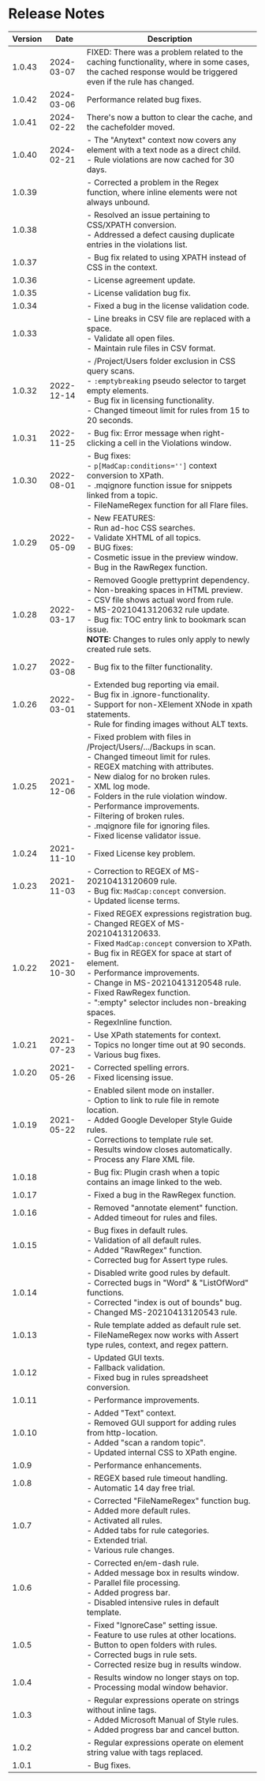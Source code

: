 ﻿# Release Notes

| Version | Date       | Description                                                                                                                                                                                                                                                                                                                                                                                                                                                                                                                           |
|---------|------------|---------------------------------------------------------------------------------------------------------------------------------------------------------------------------------------------------------------------------------------------------------------------------------------------------------------------------------------------------------------------------------------------------------------------------------------------------------------------------------------------------------------------------------------|
| 1.0.43  |  2024-03-07          | FIXED: There was a problem related to the caching functionality, where in some cases, the cached response would be triggered even if the rule has changed.  |
| 1.0.42  |  2024-03-06          | Performance related bug fixes. |
| 1.0.41  |  2024-02-22          | There's now a button to clear the cache, and the cachefolder moved. |
| 1.0.40  |  2024-02-21          | - The "Anytext" context now covers any element with a text node as a direct child.<br/>- Rule violations are now cached for 30 days.                                                                                                                                                                                                                                                                                                                                                                                                    |
| 1.0.39  |            | - Corrected a problem in the Regex function, where inline elements were not always unbound.                                                                                                                                                                                                                                                                                                                                                                                                                                           |
| 1.0.38  |            | - Resolved an issue pertaining to CSS/XPATH conversion.<br/>- Addressed a defect causing duplicate entries in the violations list.                                                                                                                                                                                                                                                                                                                                                                                                     |
| 1.0.37  |            | - Bug fix related to using XPATH instead of CSS in the context.                                                                                                                                                                                                                                                                                                                                                                                                                                                                       |
| 1.0.36  |            | - License agreement update.                                                                                                                                                                                                                                                                                                                                                                                                                                                                                                           |
| 1.0.35  |            | - License validation bug fix.                                                                                                                                                                                                                                                                                                                                                                                                                                                                                                         |
| 1.0.34  |            | - Fixed a bug in the license validation code.                                                                                                                                                                                                                                                                                                                                                                                                                                                                                         |
| 1.0.33  |            | - Line breaks in CSV file are replaced with a space.<br/>- Validate all open files.<br/>- Maintain rule files in CSV format.                                                                                                                                                                                                                                                                                                                                                                                                           |
| 1.0.32  | 2022-12-14 | - /Project/Users folder exclusion in CSS query scans.<br/>- `:emptybreaking` pseudo selector to target empty elements.<br/>- Bug fix in licensing functionality.<br/>- Changed timeout limit for rules from 15 to 20 seconds.                                                                                                                                                                                                                                                                                                               |
| 1.0.31  | 2022-11-25 | - Bug fix: Error message when right-clicking a cell in the Violations window.                                                                                                                                                                                                                                                                                                                                                                                                                                                          |
| 1.0.30  | 2022-08-01 | - Bug fixes:<br/>  - `p[MadCap:conditions='']` context conversion to XPath.<br/>  - .mqignore function issue for snippets linked from a topic.<br/>  - FileNameRegex function for all Flare files.                                                                                                                                                                                                                                                                                                                                       |
| 1.0.29  | 2022-05-09 | - New FEATURES:<br/>  - Run ad-hoc CSS searches.<br/>  - Validate XHTML of all topics.<br/>- BUG fixes:<br/>  - Cosmetic issue in the preview window.<br/>  - Bug in the RawRegex function.                                                                                                                                                                                                                                                                                                                                              |
| 1.0.28  | 2022-03-17 | - Removed Google prettyprint dependency.<br/>- Non-breaking spaces in HTML preview.<br/>- CSV file shows actual word from rule.<br/>- MS-20210413120632 rule update.<br/>- Bug fix: TOC entry link to bookmark scan issue.<br/>**NOTE:** Changes to rules only apply to newly created rule sets.                                                                                                                                                                                                                                               |
| 1.0.27  | 2022-03-08 | - Bug fix to the filter functionality.                                                                                                                                                                                                                                                                                                                                                                                                                                                                                                |
| 1.0.26  | 2022-03-01 | - Extended bug reporting via email.<br/>- Bug fix in .ignore-functionality.<br/>- Support for non-XElement XNode in xpath statements.<br/>- Rule for finding images without ALT texts.                                                                                                                                                                                                                                                                                                                                                    |
| 1.0.25  | 2021-12-06 | - Fixed problem with files in /Project/Users/.../Backups in scan.<br/>- Changed timeout limit for rules.<br/>- REGEX matching with attributes.<br/>- New dialog for no broken rules.<br/>- XML log mode.<br/>- Folders in the rule violation window.<br/>- Performance improvements.<br/>- Filtering of broken rules.<br/>- .mqignore file for ignoring files.<br/>- Fixed license validator issue.                                                                                                                                                   |
| 1.0.24  | 2021-11-10 | - Fixed License key problem.                                                                                                                                                                                                                                                                                                                                                                                                                                                                                                          |
| 1.0.23  | 2021-11-03 | - Correction to REGEX of MS-20210413120609 rule.<br/>- Bug fix: `MadCap:concept` conversion.<br/>- Updated license terms.                                                                                                                                                                                                                                                                                                                                                                                                                |
| 1.0.22  | 2021-10-30 | - Fixed REGEX expressions registration bug.<br/>- Changed REGEX of MS-20210413120633.<br/>- Fixed `MadCap:concept` conversion to XPath.<br/>- Bug fix in REGEX for space at start of element.<br/>- Performance improvements.<br/>- Change in MS-20210413120548 rule.<br/>- Fixed RawRegex function.<br/>- ":empty"  selector includes non-breaking spaces.<br/>- RegexInline function.                                                                                                                                                          |
| 1.0.21  | 2021-07-23 | - Use XPath statements for context.<br/>- Topics no longer time out at 90 seconds.<br/>- Various bug fixes.                                                                                                                                                                                                                                                                                                                                                                                                                             |
| 1.0.20  | 2021-05-26 | - Corrected spelling errors.<br/>- Fixed licensing issue.                                                                                                                                                                                                                                                                                                                                                                                                                                                                              |
| 1.0.19  | 2021-05-22 | - Enabled silent mode on installer.<br/>- Option to link to rule file in remote location.<br/>- Added Google Developer Style Guide rules.<br/>- Corrections to template rule set.<br/>- Results window closes automatically.<br/>- Process any Flare XML file.                                                                                                                                                                                                                                                                              |
| 1.0.18  |            | - Bug fix: Plugin crash when a topic contains an image linked to the web.                                                                                                                                                                                                                                                                                                                                                                                                                                                             |
| 1.0.17  |            | - Fixed a bug in the RawRegex function.                                                                                                                                                                                                                                                                                                                                                                                                                                                                                              |
| 1.0.16  |            | - Removed "annotate element" function.<br/>- Added timeout for rules and files.                                                                                                                                                                                                                                                                                                                                                                                                                                                       |
| 1.0.15  |            | - Bug fixes in default rules.<br/>- Validation of all default rules.<br/>- Added "RawRegex" function.<br/>- Corrected bug for Assert type rules.                                                                                                                                                                                                                                                                                                                                                                                        |
| 1.0.14  |            | - Disabled write good rules by default.<br/>- Corrected bugs in "Word" & "ListOfWord" functions.<br/>- Corrected "index is out of bounds" bug.<br/>- Changed MS-20210413120543 rule.                                                                                                                                                                                                                                                                                                                                                     |
| 1.0.13  |            | - Rule template added as default rule set.<br/>- FileNameRegex now works with Assert type rules, context, and regex pattern.                                                                                                                                                                                                                                                                                                                                                                                                          |
| 1.0.12  |            | - Updated GUI texts.<br/>- Fallback validation.<br/>- Fixed bug in rules spreadsheet conversion.                                                                                                                                                                                                                                                                                                                                                                                                                                       |
| 1.0.11  |            | - Performance improvements.                                                                                                                                                                                                                                                                                                                                                                                                                                                                                                           |
| 1.0.10  |            | - Added "Text" context.<br/>- Removed GUI support for adding rules from http-location.<br/>- Added "scan a random topic".<br/>- Updated internal CSS to XPath engine.                                                                                                                                                                                                                                                                                                                                                                    |
| 1.0.9   |            | - Performance enhancements.                                                                                                                                                                                                                                                                                                                                                                                                                                                                                                           |
| 1.0.8   |            | - REGEX based rule timeout handling.<br/>- Automatic 14 day free trial.                                                                                                                                                                                                                                                                                                                                                                                                                                                                |
| 1.0.7   |            | - Corrected "FileNameRegex" function bug.<br/>- Added more default rules.<br/>- Activated all rules.<br/>- Added tabs for rule categories.<br/>- Extended trial.<br/>- Various rule changes.                                                                                                                                                                                                                                                                                                                                               |
| 1.0.6   |            | - Corrected en/em-dash rule.<br/>- Added message box in results window.<br/>- Parallel file processing.<br/>- Added progress bar.<br/>- Disabled intensive rules in default template.                                                                                                                                                                                                                                                                                                                                                     |
| 1.0.5   |            | - Fixed "IgnoreCase" setting issue.<br/>- Feature to use rules at other locations.<br/>- Button to open folders with rules.<br/>- Corrected bugs in rule sets.<br/>- Corrected resize bug in results window.                                                                                                                                                                                                                                                                                                                              |
| 1.0.4   |            | - Results window no longer stays on top.<br/>- Processing modal window behavior.                                                                                                                                                                                                                                                                                                                                                                                                                                                       |
| 1.0.3   |            | - Regular expressions operate on strings without inline tags.<br/>- Added Microsoft Manual of Style rules.<br/>- Added progress bar and cancel button.                                                                                                                                                                                                                                                                                                                                                                                  |
| 1.0.2   |            | - Regular expressions operate on element string value with tags replaced.                                                                                                                                                                                                                                                                                                                                                                                                                                                             |
| 1.0.1   |            | - Bug fixes.                                                                                                                                                                                                                                                                                                                                                                                                                                                                                                                          |